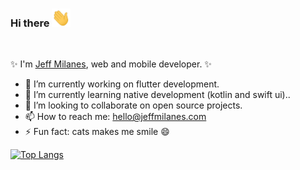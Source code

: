 ###  Hi there <img src="https://raw.githubusercontent.com/jeffmilanes/jeffmilanes/master/wave.gif" width="30px">
<br/>

✨ I'm [Jeff Milanes](https://jeffmilanes.com), web and mobile developer. ✨ 

- 🔭 I’m currently working on flutter development.  
- 🌱 I’m currently learning native development (kotlin and swift ui)..
- 👯 I’m looking to collaborate on open source projects.
- 📫 How to reach me: hello@jeffmilanes.com
- ⚡ Fun fact: cats makes me smile 😄

[![Top Langs](https://github-readme-stats.vercel.app/api/top-langs/?username=jeffmilanes&layout=compact)](https://github.com/jeffmilanes/github-readme-stats)
